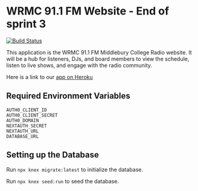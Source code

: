 # WRMC 91.1 FM Website - End of sprint 3

[![Build Status](https://travis-ci.com/csci312-s21/project-blackberry-binturong.svg?branch=main)](https://travis-ci.com/csci312-s21/project-blackberry-binturong)

This application is the WRMC 91.1 FM Middlebury College Radio website. It will be a hub for listeners, DJs, and board members to view the schedule, listen to live shows, and engage with the radio community.

Here is a link to our [app on Heroku](https://wrmc-website.herokuapp.com/)

## Required Environment Variables

```
AUTH0_CLIENT_ID
AUTH0_CLIENT_SECRET
AUTH0_DOMAIN
NEXTAUTH_SECRET
NEXTAUTH_URL
DATABASE_URL
```

## Setting up the Database

Run `npx knex migrate:latest` to initialize the database.

Run `npx knex seed:run` to seed the database.